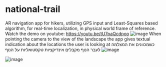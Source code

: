# national-trail
AR navigation app for hikers, utilizing GPS input and Least-Squares based algorithm, for real-time localization, in physical world frame of reference.
Watch the demo on youtube: https://youtu.be/tU7paQcdpoo
![image](https://user-images.githubusercontent.com/89970476/226100851-be4b7a6d-1a24-42c6-b03b-c6444939de8e.png)
When pointing the camera to the view of the landscape the app gives textual indication about the locations the user is looking at
כשמכוונים את המצלמה לעבר הנוף מקבלים אינדיקציות טקסטואליות על הנוף
![image](https://user-images.githubusercontent.com/89970476/226100958-4c96cdb5-856b-4b71-936e-d3c8bcb4d9a6.png)

![image](https://user-images.githubusercontent.com/89970476/226101026-d9dec4ab-e761-4de7-8a49-4eb646d1f03c.png)
